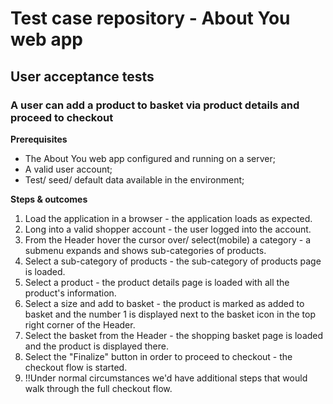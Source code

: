 # Test case repository - About You web app

## User acceptance tests

### A user can add a product to basket via product details and proceed to checkout

**Prerequisites**

-   The About You web app configured and running on a server;
-   A valid user account;
-   Test/ seed/ default data available in the environment;

**Steps & outcomes**

1. Load the application in a browser - the application loads as expected.
2. Long into a valid shopper account - the user logged into the account.
3. From the Header hover the cursor over/ select(mobile) a category - a submenu expands and shows sub-categories of products.
4. Select a sub-category of products - the sub-category of products page is loaded.
5. Select a product - the product details page is loaded with all the product's information.
6. Select a size and add to basket - the product is marked as added to basket and the number 1 is displayed next to the basket icon in the top right corner of the Header.
7. Select the basket from the Header - the shopping basket page is loaded and the product is displayed there.
8. Select the "Finalize" button in order to proceed to checkout - the checkout flow is started.
9. !!Under normal circumstances we'd have additional steps that would walk through the full checkout flow.
